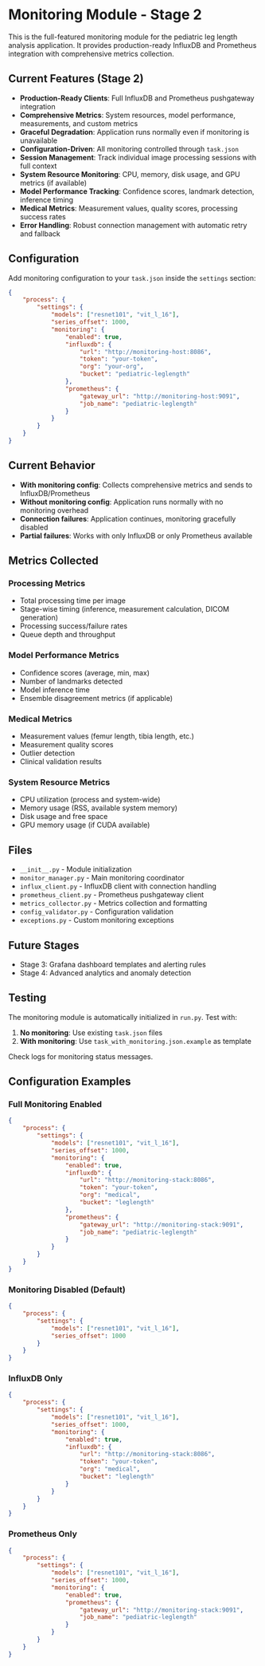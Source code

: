 # Monitoring Module - Stage 2

This is the full-featured monitoring module for the pediatric leg length analysis application. It provides production-ready InfluxDB and Prometheus integration with comprehensive metrics collection.

## Current Features (Stage 2)

- **Production-Ready Clients**: Full InfluxDB and Prometheus pushgateway integration
- **Comprehensive Metrics**: System resources, model performance, measurements, and custom metrics
- **Graceful Degradation**: Application runs normally even if monitoring is unavailable
- **Configuration-Driven**: All monitoring controlled through `task.json`
- **Session Management**: Track individual image processing sessions with full context
- **System Resource Monitoring**: CPU, memory, disk usage, and GPU metrics (if available)
- **Model Performance Tracking**: Confidence scores, landmark detection, inference timing
- **Medical Metrics**: Measurement values, quality scores, processing success rates
- **Error Handling**: Robust connection management with automatic retry and fallback

## Configuration

Add monitoring configuration to your `task.json` inside the `settings` section:

```json
{
    "process": {
        "settings": {
            "models": ["resnet101", "vit_l_16"],
            "series_offset": 1000,
            "monitoring": {
                "enabled": true,
                "influxdb": {
                    "url": "http://monitoring-host:8086",
                    "token": "your-token",
                    "org": "your-org",
                    "bucket": "pediatric-leglength"
                },
                "prometheus": {
                    "gateway_url": "http://monitoring-host:9091",
                    "job_name": "pediatric-leglength"
                }
            }
        }
    }
}
```

## Current Behavior

- **With monitoring config**: Collects comprehensive metrics and sends to InfluxDB/Prometheus
- **Without monitoring config**: Application runs normally with no monitoring overhead
- **Connection failures**: Application continues, monitoring gracefully disabled
- **Partial failures**: Works with only InfluxDB or only Prometheus available

## Metrics Collected

### Processing Metrics
- Total processing time per image
- Stage-wise timing (inference, measurement calculation, DICOM generation)
- Processing success/failure rates
- Queue depth and throughput

### Model Performance Metrics
- Confidence scores (average, min, max)
- Number of landmarks detected
- Model inference time
- Ensemble disagreement metrics (if applicable)

### Medical Metrics
- Measurement values (femur length, tibia length, etc.)
- Measurement quality scores
- Outlier detection
- Clinical validation results

### System Resource Metrics
- CPU utilization (process and system-wide)
- Memory usage (RSS, available system memory)
- Disk usage and free space
- GPU memory usage (if CUDA available)

## Files

- `__init__.py` - Module initialization
- `monitor_manager.py` - Main monitoring coordinator
- `influx_client.py` - InfluxDB client with connection handling
- `prometheus_client.py` - Prometheus pushgateway client
- `metrics_collector.py` - Metrics collection and formatting
- `config_validator.py` - Configuration validation
- `exceptions.py` - Custom monitoring exceptions

## Future Stages

- Stage 3: Grafana dashboard templates and alerting rules
- Stage 4: Advanced analytics and anomaly detection

## Testing

The monitoring module is automatically initialized in `run.py`. Test with:

1. **No monitoring**: Use existing `task.json` files
2. **With monitoring**: Use `task_with_monitoring.json.example` as template

Check logs for monitoring status messages.

## Configuration Examples

### **Full Monitoring Enabled**
```json
{
    "process": {
        "settings": {
            "models": ["resnet101", "vit_l_16"],
            "series_offset": 1000,
            "monitoring": {
                "enabled": true,
                "influxdb": {
                    "url": "http://monitoring-stack:8086",
                    "token": "your-token",
                    "org": "medical",
                    "bucket": "leglength"
                },
                "prometheus": {
                    "gateway_url": "http://monitoring-stack:9091",
                    "job_name": "pediatric-leglength"
                }
            }
        }
    }
}
```

### **Monitoring Disabled (Default)**
```json
{
    "process": {
        "settings": {
            "models": ["resnet101", "vit_l_16"],
            "series_offset": 1000
        }
    }
}
```

### **InfluxDB Only**
```json
{
    "process": {
        "settings": {
            "models": ["resnet101", "vit_l_16"],
            "series_offset": 1000,
            "monitoring": {
                "enabled": true,
                "influxdb": {
                    "url": "http://monitoring-stack:8086",
                    "token": "your-token",
                    "org": "medical",
                    "bucket": "leglength"
                }
            }
        }
    }
}
```

### **Prometheus Only**
```json
{
    "process": {
        "settings": {
            "models": ["resnet101", "vit_l_16"],
            "series_offset": 1000,
            "monitoring": {
                "enabled": true,
                "prometheus": {
                    "gateway_url": "http://monitoring-stack:9091",
                    "job_name": "pediatric-leglength"
                }
            }
        }
    }
}
```
